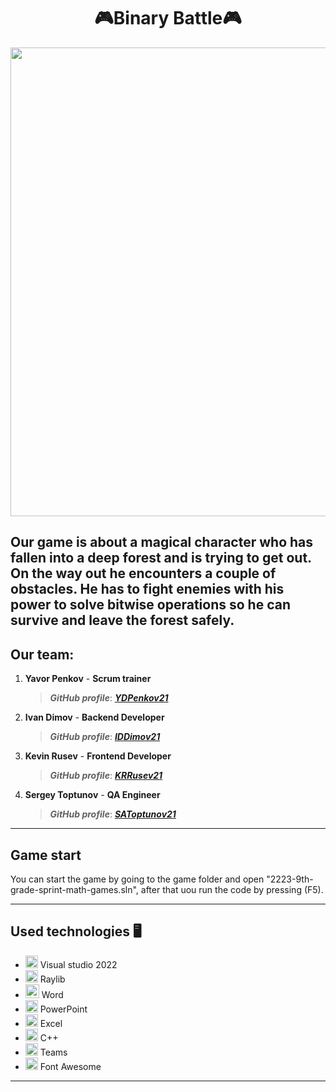 <h1 align="center">🎮Binary Battle🎮</h1>


<p align="center">
<img src="https://cdn.discordapp.com/attachments/1082727387898322975/1089563444270874714/image.png" width="750">
</p>

Our game is about a magical character who has fallen into a deep forest and is trying to get out. On the way out he encounters a couple of obstacles. He has to fight enemies with his power to solve bitwise operations so he can survive and leave the forest safely. 
---
 
 ## Our team:
1. **Yavor Penkov** - **Scrum trainer**	
   > ***GitHub profile***: [***YDPenkov21***](https://github.com/YDPenkov21)		
   
2. **Ivan Dimov** - **Backend Developer**	
   > ***GitHub profile***: [***IDDimov21***](https://github.com/IDDimov21)	

3. **Kevin Rusev** - **Frontend Developer** 
   > ***GitHub profile***: [***KRRusev21***](https://github.com/KRRusev21)

4. **Sergey Toptunov** - **QA Engineer**
   > ***GitHub profile***: [***SAToptunov21***](https://github.com/SAToptunov)	


 ---

## Game start

You can start the game by going to the game folder and open "2223-9th-grade-sprint-math-games.sln", after that uou run the code by pressing (F5).

---

## Used technologies 🖥️
- <img src="https://user-images.githubusercontent.com/85344134/175822710-50145fd8-297a-4cb0-adaf-619ce5585e69.png" width="20"> Visual studio 2022
- <img src="https://user-images.githubusercontent.com/85344134/175822788-d8dc850b-0c81-4724-9a4f-c822566e85ec.png" width="20"> Raylib
- <img src="https://user-images.githubusercontent.com/85344134/175822623-c0c00191-22b9-4917-9eb5-cb8868fd0a23.png" width="22"> Word
- <img src="https://media.discordapp.net/attachments/815253581149896790/818136011359518780/kisspng-microsoft-powerpoint-computer-software-microsoft-o-5b3b3927c75c49.3318087715306079118166-rem.png" width="20"> PowerPoint
- <img src="https://media.discordapp.net/attachments/815253581149896790/818134368848969728/1043px-Microsoft_Excel_2013_logo.svg_.png?width=551&height=541" width="20"> Excel
- <img src="https://user-images.githubusercontent.com/85344134/175822844-50fdef40-52f7-4d65-9c2e-b55bbec1fca3.png" width="20"> C++
- <img src="https://logos-world.net/wp-content/uploads/2021/04/Microsoft-Teams-Logo.png" width="20"> Teams
- <img src="https://seeklogo.com/images/F/font-awesome-logo-3010FE2434-seeklogo.com.png" width="20"> Font Awesome
---
